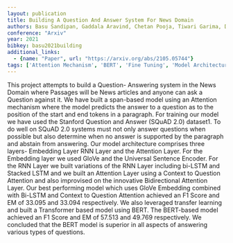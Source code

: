 ```yaml
---
layout: publication
title: Building A Question And Answer System For News Domain
authors: Basu Sandipan, Gaddala Aravind, Chetan Pooja, Tiwari Garima, Darapaneni Narayana, Parvathaneni Sadwik, Paduri Anwesh Reddy
conference: "Arxiv"
year: 2021
bibkey: basu2021building
additional_links:
  - {name: "Paper", url: "https://arxiv.org/abs/2105.05744"}
tags: ['Attention Mechanism', 'BERT', 'Fine Tuning', 'Model Architecture', 'Pretraining Methods', 'RAG', 'Reinforcement Learning', 'Training Techniques', 'Transformer']
---
```

This project attempts to build a Question- Answering system in the News Domain where Passages will be News articles and anyone can ask a Question against it. We have built a span-based model using an Attention mechanism where the model predicts the answer to a question as to the position of the start and end tokens in a paragraph. For training our model we have used the Stanford Question and Answer (SQuAD 2.0) dataset1. To do well on SQuAD 2.0 systems must not only answer questions when possible but also determine when no answer is supported by the paragraph and abstain from answering. Our model architecture comprises three layers- Embedding Layer RNN Layer and the Attention Layer. For the Embedding layer we used GloVe and the Universal Sentence Encoder. For the RNN Layer we built variations of the RNN Layer including bi-LSTM and Stacked LSTM and we built an Attention Layer using a Context to Question Attention and also improvised on the innovative Bidirectional Attention Layer. Our best performing model which uses GloVe Embedding combined with Bi-LSTM and Context to Question Attention achieved an F1 Score and EM of 33.095 and 33.094 respectively. We also leveraged transfer learning and built a Transformer based model using BERT. The BERT-based model achieved an F1 Score and EM of 57.513 and 49.769 respectively. We concluded that the BERT model is superior in all aspects of answering various types of questions.
